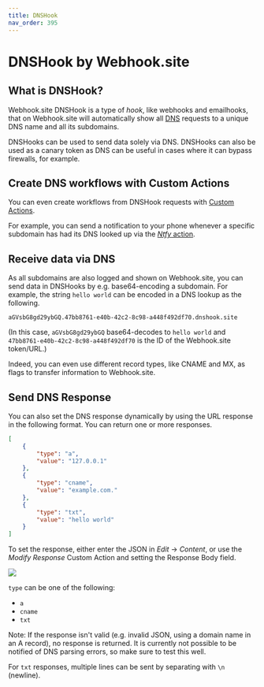 ```yaml
---
title: DNSHook
nav_order: 395
---
```


# DNSHook by Webhook.site

## What is DNSHook?

Webhook.site DNSHook is a type of *hook*, like webhooks and emailhooks, that on Webhook.site will automatically show all [DNS](https://da.wikipedia.org/wiki/Domain_Name_System) requests to a unique DNS name and all its subdomains. 

DNSHooks can be used to send data solely via DNS. DNSHooks can also be used as a canary token as DNS can be useful in cases where it can bypass firewalls, for example.

## Create DNS workflows with Custom Actions

You can even create workflows from DNSHook requests with [Custom Actions](/custom-actions.html). 

For example, you can send a notification to your phone whenever a specific subdomain has had its DNS looked up via the [*Ntfy* action](https://docs.webhook.site/custom-actions/action-types.html#ntfysh).

## Receive data via DNS

As all subdomains are also logged and shown on Webhook.site, you can send data in DNSHooks by e.g. base64-encoding a subdomain. For example, the string `hello world` can be encoded in a DNS lookup as the following.

```
aGVsbG8gd29ybGQ.47bb8761-e40b-42c2-8c98-a448f492df70.dnshook.site
```

(In this case, `aGVsbG8gd29ybGQ` base64-decodes to `hello world` and `47bb8761-e40b-42c2-8c98-a448f492df70` is the ID of the Webhook.site token/URL.)

Indeed, you can even use different record types, like CNAME and MX, as flags to transfer information to Webhook.site.

## Send DNS Response

You can also set the DNS response dynamically by using the URL response in the following format. You can return one or more responses.

``` json
[
    {
        "type": "a",
        "value": "127.0.0.1"
    },
    {
        "type": "cname",
        "value": "example.com."
    },
    {
        "type": "txt",
        "value": "hello world"
    }
]
```

To set the response, either enter the JSON in *Edit* &rarr; *Content*, or use the *Modify Response* Custom Action and setting the Response Body field.

![](https://sf.gl/share/1710929466.png)

`type` can be one of the following:

* `a`
* `cname`
* `txt`

Note: If the response isn't valid (e.g. invalid JSON, using a domain name in an A record), no response is returned. It is currently not possible to be notified of DNS parsing errors, so make sure to test this well.

For `txt` responses, multiple lines can be sent by separating with `\n` (newline).


